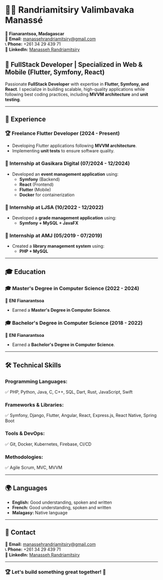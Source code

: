 # 👨‍💻 Randriamitsiry Valimbavaka Manassé
📍 **Fianarantsoa, Madagascar**  
📧 **Email:** manassehrandriamitsiry@gmail.com  
📞 **Phone:** +261 34 29 439 71  
🔗 **LinkedIn:** [Manasseh Randriamitsiry](https://www.linkedin.com/in/manasseh-randriamitsiry-2b76821b6)

## 🚀 FullStack Developer | Specialized in Web & Mobile (Flutter, Symfony, React)

Passionate **FullStack Developer** with expertise in **Flutter, Symfony, and React**. I specialize in building scalable, high-quality applications while following best coding practices, including **MVVM architecture** and **unit testing**.

---

## 💼 Experience

### 🏆 **Freelance Flutter Developer** (2024 - Present)
- Developing Flutter applications following **MVVM architecture**.
- Implementing **unit tests** to ensure software quality.

### 🏢 **Internship at Gasikara Digital** (07/2024 - 12/2024)
- Developed an **event management application** using:
    - **Symfony** (Backend)
    - **React** (Frontend)
    - **Flutter** (Mobile)
    - **Docker** for containerization

### 🏢 **Internship at LJSA** (10/2022 - 12/2022)
- Developed a **grade management application** using:
    - **Symfony + MySQL + JavaFX**

### 🏢 **Internship at AMJ** (05/2019 - 07/2019)
- Created a **library management system** using:
    - **PHP + MySQL**

---

## 🎓 Education

### 🎓 **Master's Degree in Computer Science** (2022 - 2024)
📍 **ENI Fianarantsoa**
- Earned a **Master's Degree in Computer Science**.

### 🎓 **Bachelor's Degree in Computer Science** (2018 - 2022)
📍 **ENI Fianarantsoa**
- Earned a **Bachelor's Degree in Computer Science**.

---

## 🛠️ Technical Skills

### **Programming Languages:**
✅ PHP, Python, Java, C, C++, SQL, Dart, Rust, JavaScript, Swift

### **Frameworks & Libraries:**
✅ Symfony, Django, Flutter, Angular, React, Express.js, React Native, Spring Boot

### **Tools & DevOps:**
✅ Git, Docker, Kubernetes, Firebase, CI/CD

### **Methodologies:**
✅ Agile Scrum, MVC, MVVM

---

## 🌍 Languages

- **English:** Good understanding, spoken and written
- **French:** Good understanding, spoken and written
- **Malagasy:** Native language

---

## 📩 Contact

📧 **Email:** manassehrandriamitsiry@gmail.com  
📞 **Phone:** +261 34 29 439 71  
🔗 **LinkedIn:** [Manasseh Randriamitsiry](https://www.linkedin.com/in/manasseh-randriamitsiry-2b76821b6)

---

### 🏆 Let's build something great together! 🚀
